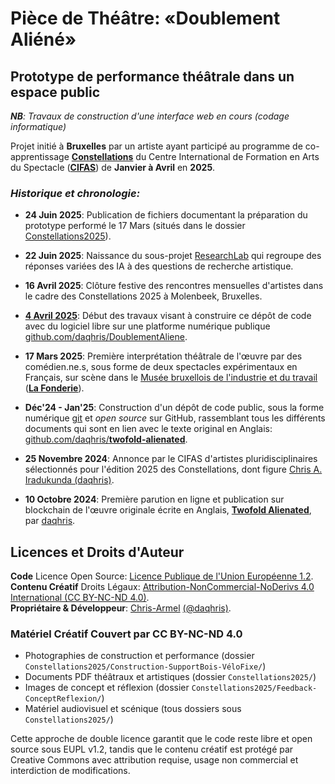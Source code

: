 # Pièce de Théâtre: «Doublement Aliéné»
## Prototype de performance théâtrale dans un espace public 

*__NB__: Travaux de construction d'une interface web en cours (codage informatique)*   

Projet initié à **Bruxelles** par un artiste ayant participé au programme de co-apprentissage **[Constellations](https://cifas.be/fr/event/2025/constellations-2025/constellations-2025.html)** du Centre International de Formation en Arts du Spectacle (**[CIFAS](https://cifas.be/fr/pages/a-propos.html)**) de **Janvier à Avril** en **2025**. 

### *Historique et chronologie:*

- **24 Juin 2025**: Publication de fichiers documentant la préparation du prototype performé le 17 Mars (situés dans le dossier [Constellations2025](https://github.com/daqhris/DoublementAliene/tree/main/Constellations2025)).

- **22 Juin 2025**: Naissance du sous-projet [ResearchLab](https://github.com/daqhris/DoublementAliene/tree/main/ResearchLab) qui regroupe des réponses variées des IA à des questions de recherche artistique.
  
- **16 Avril 2025**: Clôture festive des rencontres mensuelles d'artistes dans le cadre des Constellations 2025 à Molenbeek, Bruxelles.

- **[4 Avril 2025](https://github.com/daqhris/DoublementAliene/commit/5537cc01e1ab7c87ae21e2cd0e8709fe88615b8b)**: Début des travaux visant à construire ce dépôt de code avec du logiciel libre sur une platforme numérique publique [github.com/daqhris/DoublementAliene](https://github.com/daqhris/DoublementAliene).

- **17 Mars 2025**: Première interprétation théâtrale de l'œuvre par des comédien.ne.s, sous forme de deux spectacles expérimentaux en Français, sur scène dans le [Musée bruxellois de l'industrie et du travail](https://fr.wikipedia.org/wiki/Mus%C3%A9e_bruxellois_de_l'industrie_et_du_travail) (**[La Fonderie](https://www.lafonderie.be/)**).

- **Déc'24 - Jan'25**: Construction d'un dépôt de code public, sous la forme numérique [git](https://git-scm.com/book/fr/v2) et _open source_ sur GitHub, rassemblant tous les différents documents qui sont en lien avec le texte original en Anglais: [github.com/daqhris/**twofold-alienated**](https://github.com/daqhris/twofold-alienated).

- **25 Novembre 2024**: Annonce par le CIFAS d'artistes pluridisciplinaires sélectionnés pour l'édition 2025 des Constellations, dont figure [Chris A. Iradukunda (daqhris)](https://daqhris.com/). 

- **10 Octobre 2024**: Première parution en ligne et publication sur blockchain de l'œuvre originale écrite en Anglais, **[Twofold Alienated](https://app.manifold.xyz/txt/twofold-alienated)**, par [daqhris](https://github.com/daqhris).  

## Licences et Droits d'Auteur

**Code** Licence Open Source: [Licence Publique de l'Union Européenne 1.2](https://raw.githubusercontent.com/daqhris/DoublementAliene/main/LICENSE).    
**Contenu Créatif** Droits Légaux: [Attribution-NonCommercial-NoDerivs 4.0 International (CC BY-NC-ND 4.0)](https://creativecommons.org/licenses/by-nc-nd/4.0/deed.fr).  
**Propriétaire & Développeur**: [Chris-Armel](https://daqhris.com) [(@daqhris)](https://github.com/daqhris).

### Matériel Créatif Couvert par CC BY-NC-ND 4.0
- Photographies de construction et performance (dossier `Constellations2025/Construction-SupportBois-VéloFixe/`)
- Documents PDF théâtraux et artistiques (dossier `Constellations2025/`)
- Images de concept et réflexion (dossier `Constellations2025/Feedback-ConceptReflexion/`)
- Matériel audiovisuel et scénique (tous dossiers sous `Constellations2025/`)

Cette approche de double licence garantit que le code reste libre et open source sous EUPL v1.2, tandis que le contenu créatif est protégé par Creative Commons avec attribution requise, usage non commercial et interdiction de modifications.    
